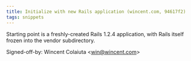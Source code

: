 ```yaml
---
title: Initialize with new Rails application (wincent.com, 94617f2)
tags: snippets
---
```


Starting point is a freshly-created Rails 1.2.4 application, with Rails itself frozen into the vendor subdirectory.

Signed-off-by: Wincent Colaiuta &lt;win@wincent.com&gt;
